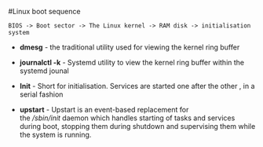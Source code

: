 #Linux boot sequence

```
BIOS -> Boot sector -> The Linux kernel -> RAM disk -> initialisation system
```

* **dmesg** - the traditional utility used for viewing the kernel ring buffer

* **journalctl -k** - Systemd utility to view the kernel ring buffer within the systemd jounal


* **Init** - Short for initialisation. Services are started one after the other , in a serial fashion

* **upstart** - Upstart is an event-based replacement for the */sbin/init* daemon which handles starting of tasks and services during boot, stopping them during shutdown and supervising them while the system is running.


